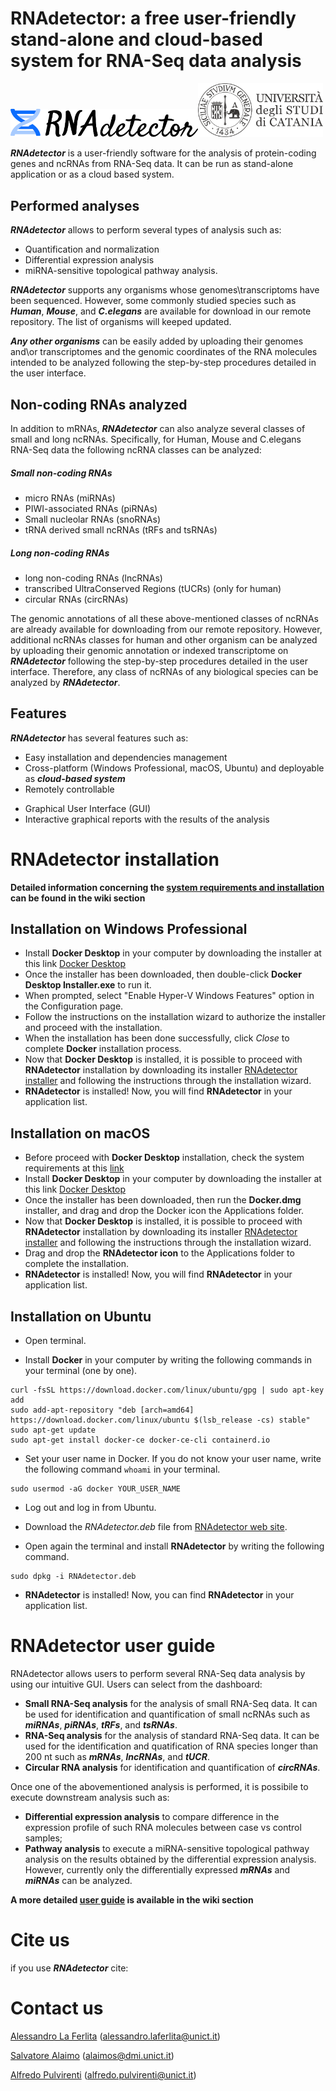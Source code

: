 # RNAdetector: a free user-friendly stand-alone and cloud-based system for RNA-Seq data analysis
<img src="logo/logoRNAdetectorBlack.png" width="300" hight="200"><img src="logo/unict-logo-png-3.png" width="200" hight="100">

***RNAdetector*** is a user-friendly software for the analysis of protein-coding genes and ncRNAs from RNA-Seq data. It can be run as stand-alone application or as a cloud based system.
## Performed analyses
***RNAdetector*** allows to perform several types of analysis such as:
- Quantification and normalization
- Differential expression analysis
- miRNA-sensitive topological pathway analysis.

***RNAdetector*** supports any organisms whose genomes\transcriptoms have been sequenced. However, some commonly studied species such as ***Human***, ***Mouse***, and ***C.elegans*** are available for download in our remote repository. The list of organisms will keeped updated.

***Any other organisms*** can be easily added by uploading their genomes and\or transcriptomes and the genomic coordinates of the RNA molecules intended to be analyzed following the step-by-step procedures detailed in the user interface.
## Non-coding RNAs analyzed
In addition to mRNAs, ***RNAdetector*** can also analyze several classes of small and long ncRNAs. Specifically, for Human, Mouse and C.elegans RNA-Seq data the following ncRNA classes can be analyzed:
##### Small non-coding RNAs
- micro RNAs (miRNAs)
- PIWI-associated RNAs (piRNAs)
- Small nucleolar RNAs (snoRNAs)
- tRNA derived small ncRNAs (tRFs and tsRNAs)
##### Long non-coding RNAs
- long non-coding RNAs (lncRNAs)
- transcribed UltraConserved Regions (tUCRs) (only for human)
- circular RNAs (circRNAs)

The genomic annotations of all these above-mentioned classes of ncRNAs are already available for downloading from our remote repository. However, additional ncRNAs classes for human and other organism can be analyzed by uploading their genomic annotation or indexed transcriptome on ***RNAdetector*** following the step-by-step procedures detailed in the user interface. Therefore, any class of ncRNAs of any biological species can be analyzed by ***RNAdetector***.

## Features
***RNAdetector*** has several features such as:
- Easy installation and dependencies management
- Cross-platform (Windows Professional, macOS, Ubuntu) and deployable as ***cloud-based system***
- Remotely controllable
<!-- Completely off line -->
- Graphical User Interface (GUI)
- Interactive graphical reports with the results of the analysis
# RNAdetector installation
**Detailed information concerning the [system requirements and installation](https://github.com/alessandrolaferlita/RNAdetector/wiki/Requirements-and-Setup) can be found in the wiki section**
## Installation on Windows Professional
- Install **Docker Desktop** in your computer by downloading the installer at this link [Docker Desktop](https://hub.docker.com/editions/community/docker-ce-desktop-windows/)
- Once the installer has been downloaded, then double-click **Docker Desktop Installer.exe** to run it.
- When prompted, select "Enable Hyper-V Windows Features" option in the Configuration page.
- Follow the instructions on the installation wizard to authorize the installer and proceed with the installation.
- When the installation has been done successfully, click *Close* to complete **Docker** installation process.
- Now that **Docker Desktop** is installed, it is possible to proceed with **RNAdetector** installation by downloading its installer [RNAdetector installer](https://rnadetector.atlas.dmi.unict.it/download.html) and following the instructions through the installation wizard.
- **RNAdetector** is installed! Now, you will find **RNAdetector** in your application list.

## Installation on macOS
- Before proceed with **Docker Desktop** installation, check the system requirements at this [link](https://docs.docker.com/docker-for-mac/install/#system-requirements)
- Install **Docker Desktop** in your computer by downloading the installer at this link [Docker Desktop](https://hub.docker.com/editions/community/docker-ce-desktop-mac/)
- Once the installer has been downloaded, then run the **Docker.dmg** installer, and drag and drop the Docker icon the Applications folder.
- Now that **Docker Desktop** is installed, it is possible to proceed with **RNAdetector** installation by downloading its installer [RNAdetector installer](https://rnadetector.atlas.dmi.unict.it/download.html) and following the instructions through the installation wizard.
- Drag and drop the **RNAdetector icon** to the Applications folder to complete the installation.
- **RNAdetector** is installed! Now, you will find **RNAdetector** in your application list.

## Installation on Ubuntu
- Open terminal.

- Install **Docker** in your computer by writing the following commands in your terminal (one by one).
```
curl -fsSL https://download.docker.com/linux/ubuntu/gpg | sudo apt-key add
sudo add-apt-repository "deb [arch=amd64] https://download.docker.com/linux/ubuntu $(lsb_release -cs) stable"
sudo apt-get update
sudo apt-get install docker-ce docker-ce-cli containerd.io
```

- Set your user name in Docker. If you do not know your user name, write the following command `whoami` in your terminal.
```
sudo usermod -aG docker YOUR_USER_NAME
```

- Log out and log in from Ubuntu.

- Download the *RNAdetector.deb* file from [RNAdetector web site](https://rnadetector.atlas.dmi.unict.it/download.html).

- Open again the terminal and install **RNAdetector** by writing the following command.
```
sudo dpkg -i RNAdetector.deb
```

- **RNAdetector** is installed! Now, you can find **RNAdetector** in your application list.

# RNAdetector user guide
RNAdetector allows users to perform several RNA-Seq data analysis by using our intuitive GUI. Users can select from the dashboard:

- **Small RNA-Seq analysis** for the analysis of small RNA-Seq data. It can be used for identification and quantification of small ncRNAs such as ***miRNAs***, ***piRNAs***, ***tRFs***, and ***tsRNAs***.
- **RNA-Seq analysis** for the analysis of standard RNA-Seq data. It can be used for the identification and quatification of RNA species longer than 200 nt such as ***mRNAs***, ***lncRNAs***, and ***tUCR***.
- **Circular RNA analysis** for identification and quantification of ***circRNAs***.

Once one of the abovementioned analysis is performed, it is possibile to execute downstream analysis such as:

- **Differential expression analysis** to compare difference in the expression profile of such RNA molecules between case vs control samples;
- **Pathway analysis** to execute a  miRNA-sensitive topological pathway analysis on the results obtained by the differential expression analysis. However, currently only the differentially expressed ***mRNAs*** and ***miRNAs*** can be analyzed.

**A more detailed [user guide](https://github.com/alessandrolaferlita/RNAdetector/wiki) is available in the wiki section**

# Cite us
if you use ***RNAdetector*** cite:
# Contact us 
[Alessandro La Ferlita](https://www.researchgate.net/profile/Alessandro_La_Ferlita2) (alessandro.laferlita@unict.it)

[Salvatore Alaimo](https://www.researchgate.net/profile/Salvatore_Alaimo) (alaimos@dmi.unict.it)

[Alfredo Pulvirenti](https://www.researchgate.net/profile/Alfredo_Pulvirenti) (alfredo.pulvirenti@unict.it)
